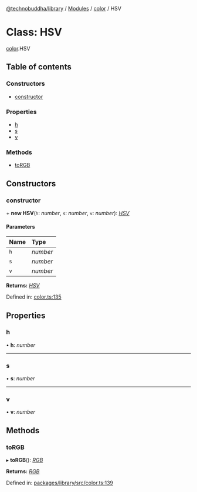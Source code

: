 [@technobuddha/library](../..) / [Modules](../Modules.md) / [color](../modules/color.md) / HSV

# Class: HSV

[color](../modules/color.md).HSV

## Table of contents

### Constructors

- [constructor](color.hsv.md#constructor)

### Properties

- [h](color.hsv.md#h)
- [s](color.hsv.md#s)
- [v](color.hsv.md#v)

### Methods

- [toRGB](color.hsv.md#torgb)

## Constructors

### constructor

\+ **new HSV**(`h`: *number*, `s`: *number*, `v`: *number*): [*HSV*](color.hsv.md)

#### Parameters

| Name | Type |
| :------ | :------ |
| `h` | *number* |
| `s` | *number* |
| `v` | *number* |

**Returns:** [*HSV*](color.hsv.md)

Defined in: [color.ts:135](../../src/color.ts#L135)

## Properties

### h

• **h**: *number*

___

### s

• **s**: *number*

___

### v

• **v**: *number*

## Methods

### toRGB

▸ **toRGB**(): [*RGB*](color.rgb.md)

**Returns:** [*RGB*](color.rgb.md)

Defined in: [packages/library/src/color.ts:139](../../src/color.ts#L139)
